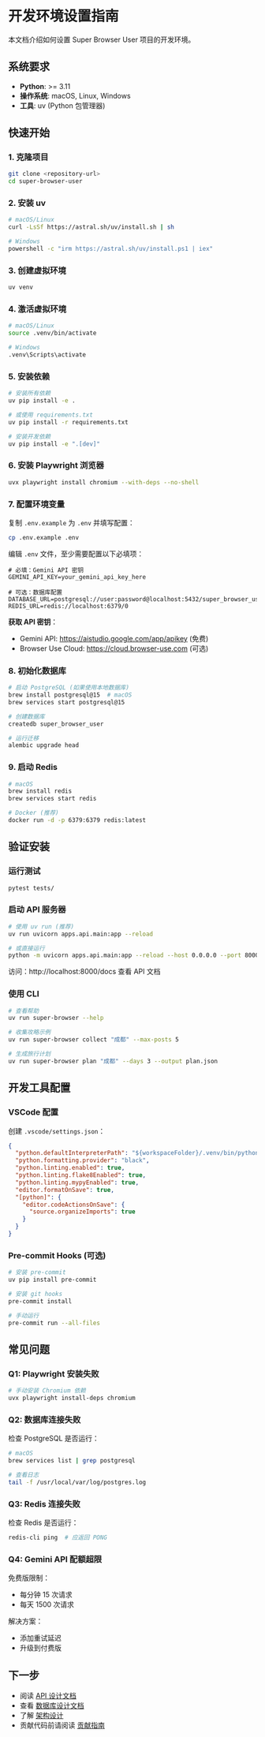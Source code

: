 # 开发环境设置指南

本文档介绍如何设置 Super Browser User 项目的开发环境。

## 系统要求

- **Python**: >= 3.11
- **操作系统**: macOS, Linux, Windows
- **工具**: uv (Python 包管理器)

## 快速开始

### 1. 克隆项目

```bash
git clone <repository-url>
cd super-browser-user
```

### 2. 安装 uv

```bash
# macOS/Linux
curl -LsSf https://astral.sh/uv/install.sh | sh

# Windows
powershell -c "irm https://astral.sh/uv/install.ps1 | iex"
```

### 3. 创建虚拟环境

```bash
uv venv
```

### 4. 激活虚拟环境

```bash
# macOS/Linux
source .venv/bin/activate

# Windows
.venv\Scripts\activate
```

### 5. 安装依赖

```bash
# 安装所有依赖
uv pip install -e .

# 或使用 requirements.txt
uv pip install -r requirements.txt

# 安装开发依赖
uv pip install -e ".[dev]"
```

### 6. 安装 Playwright 浏览器

```bash
uvx playwright install chromium --with-deps --no-shell
```

### 7. 配置环境变量

复制 `.env.example` 为 `.env` 并填写配置：

```bash
cp .env.example .env
```

编辑 `.env` 文件，至少需要配置以下必填项：

```env
# 必填：Gemini API 密钥
GEMINI_API_KEY=your_gemini_api_key_here

# 可选：数据库配置
DATABASE_URL=postgresql://user:password@localhost:5432/super_browser_user
REDIS_URL=redis://localhost:6379/0
```

**获取 API 密钥**：
- Gemini API: https://aistudio.google.com/app/apikey (免费)
- Browser Use Cloud: https://cloud.browser-use.com (可选)

### 8. 初始化数据库

```bash
# 启动 PostgreSQL (如果使用本地数据库)
brew install postgresql@15  # macOS
brew services start postgresql@15

# 创建数据库
createdb super_browser_user

# 运行迁移
alembic upgrade head
```

### 9. 启动 Redis

```bash
# macOS
brew install redis
brew services start redis

# Docker (推荐)
docker run -d -p 6379:6379 redis:latest
```

## 验证安装

### 运行测试

```bash
pytest tests/
```

### 启动 API 服务器

```bash
# 使用 uv run (推荐)
uv run uvicorn apps.api.main:app --reload

# 或直接运行
python -m uvicorn apps.api.main:app --reload --host 0.0.0.0 --port 8000
```

访问：http://localhost:8000/docs 查看 API 文档

### 使用 CLI

```bash
# 查看帮助
uv run super-browser --help

# 收集攻略示例
uv run super-browser collect "成都" --max-posts 5

# 生成旅行计划
uv run super-browser plan "成都" --days 3 --output plan.json
```

## 开发工具配置

### VSCode 配置

创建 `.vscode/settings.json`：

```json
{
  "python.defaultInterpreterPath": "${workspaceFolder}/.venv/bin/python",
  "python.formatting.provider": "black",
  "python.linting.enabled": true,
  "python.linting.flake8Enabled": true,
  "python.linting.mypyEnabled": true,
  "editor.formatOnSave": true,
  "[python]": {
    "editor.codeActionsOnSave": {
      "source.organizeImports": true
    }
  }
}
```

### Pre-commit Hooks (可选)

```bash
# 安装 pre-commit
uv pip install pre-commit

# 安装 git hooks
pre-commit install

# 手动运行
pre-commit run --all-files
```

## 常见问题

### Q1: Playwright 安装失败

```bash
# 手动安装 Chromium 依赖
uvx playwright install-deps chromium
```

### Q2: 数据库连接失败

检查 PostgreSQL 是否运行：

```bash
# macOS
brew services list | grep postgresql

# 查看日志
tail -f /usr/local/var/log/postgres.log
```

### Q3: Redis 连接失败

检查 Redis 是否运行：

```bash
redis-cli ping  # 应返回 PONG
```

### Q4: Gemini API 配额超限

免费版限制：
- 每分钟 15 次请求
- 每天 1500 次请求

解决方案：
- 添加重试延迟
- 升级到付费版

## 下一步

- 阅读 [API 设计文档](API_DESIGN.md)
- 查看 [数据库设计文档](DATABASE_DESIGN.md)
- 了解 [架构设计](../architecture/ARCHITECTURE.md)
- 贡献代码前请阅读 [贡献指南](../contributing/CONTRIBUTING.md)
